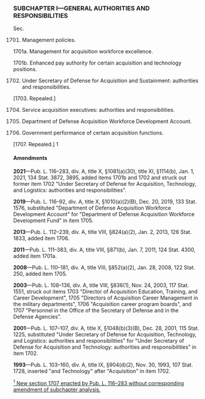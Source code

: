 ### SUBCHAPTER I—GENERAL AUTHORITIES AND RESPONSIBILITIES ###

Sec.

1701. Management policies.

1701a. Management for acquisition workforce excellence.

1701b. Enhanced pay authority for certain acquisition and technology positions.

1702. Under Secretary of Defense for Acquisition and Sustainment: authorities and responsibilities.

[1703. Repealed.]

1704. Service acquisition executives: authorities and responsibilities.

1705. Department of Defense Acquisition Workforce Development Account.

1706. Government performance of certain acquisition functions.

[1707. Repealed.] 1

#### Amendments ####

**2021**—Pub. L. 116–283, div. A, title X, §1081(a)(30), title XI, §1114(b), Jan. 1, 2021, 134 Stat. 3872, 3895, added items 1701b and 1702 and struck out former item 1702 "Under Secretary of Defense for Acquisition, Technology, and Logistics: authorities and responsibilities".

**2019**—Pub. L. 116–92, div. A, title X, §1010(a)(2)(B), Dec. 20, 2019, 133 Stat. 1576, substituted "Department of Defense Acquisition Workforce Development Account" for "Department of Defense Acquisition Workforce Development Fund" in item 1705.

**2013**—Pub. L. 112–239, div. A, title VIII, §824(a)(2), Jan. 2, 2013, 126 Stat. 1833, added item 1706.

**2011**—Pub. L. 111–383, div. A, title VIII, §871(b), Jan. 7, 2011, 124 Stat. 4300, added item 1701a.

**2008**—Pub. L. 110–181, div. A, title VIII, §852(a)(2), Jan. 28, 2008, 122 Stat. 250, added item 1705.

**2003**—Pub. L. 108–136, div. A, title VIII, §836(1), Nov. 24, 2003, 117 Stat. 1551, struck out items 1703 "Director of Acquisition Education, Training, and Career Development", 1705 "Directors of Acquisition Career Management in the military departments", 1706 "Acquisition career program boards", and 1707 "Personnel in the Office of the Secretary of Defense and in the Defense Agencies".

**2001**—Pub. L. 107–107, div. A, title X, §1048(b)(3)(B), Dec. 28, 2001, 115 Stat. 1225, substituted "Under Secretary of Defense for Acquisition, Technology, and Logistics: authorities and responsibilities" for "Under Secretary of Defense for Acquisition and Technology: authorities and responsibilities" in item 1702.

**1993**—Pub. L. 103–160, div. A, title IX, §904(d)(2), Nov. 30, 1993, 107 Stat. 1728, inserted "and Technology" after "Acquisition" in item 1702.

[<sup>1</sup> New section 1707 enacted by Pub. L. 116–283 without corresponding amendment of subchapter analysis.](#I_1)